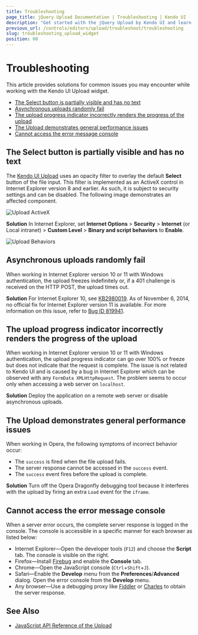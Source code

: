 ```yaml
---
title: Troubleshooting
page_title: jQuery Upload Documentation | Troubleshooting | Kendo UI
description: "Get started with the jQuery Upload by Kendo UI and learn how to handle some of the common issues that may occur when you work with the widget."
previous_url: /controls/editors/upload/troubleshoot/troubleshooting
slug: troubleshooting_upload_widget
position: 60
---
```


# Troubleshooting

This article provides solutions for common issues you may encounter while working with the Kendo UI Upload widget.

* [The Select button is partially visible and has no text](#the-select-button-is-partially-visible-and-has-no-text)
* [Asynchronous uploads randomly fail](#asynchronouos-uploads-randomly-fail)
* [The upload progress indicator incorrectly renders the progress of the upload](#the-upload-progress-indicator-incorrectly-renders-the-progress-of-the-upload)
* [The Upload demonstrates general performance issues](#the-upload-demonstrates-general-performance-issues)
* [Cannot access the error message console](cannot-access-the-error-message-console)

## The Select button is partially visible and has no text

The [Kendo UI Upload](http://demos.telerik.com/kendo-ui/upload/index) uses an opacity filter to overlay the default **Select** button of the file input. This filter is implemented as an ActiveX control in Internet Explorer version 8 and earlier. As such, it is subject to security settings and can be disabled. The following image demonstrates an affected component.

![Upload ActiveX](upload-activex.png)

**Solution** In Internet Explorer, set **Internet Options** > **Security** > **Internet** (or Local intranet) > **Custom Level** > **Binary and script behaviors** to **Enable**.

![Upload Behaviors](upload-ie-script-behaviors.png)

## Asynchronous uploads randomly fail

When working in Internet Explorer version 10 or 11 with Windows authentication, the upload freezes indefinitely or, if a 401 challenge is received on the HTTP POST, the upload times out.

**Solution** For Internet Explorer 10, see [KB2980019](http://support.microsoft.com/kb/2980019). As of November 6, 2014, no official fix for Internet Explorer version 11 is available. For more information on this issue, refer to [Bug ID 819941](https://connect.microsoft.com/IE/feedback/details/819941/file-upload-stop-working-on-ie-with-windows-authentication).

## The upload progress indicator incorrectly renders the progress of the upload

When working in Internet Explorer version 10 or 11 with Windows authentication, the upload progress indicator can go over 100% or freeze but does not indicate that the request is complete. The issue is not related to Kendo UI and is caused by a bug in Internet Explorer which can be observed with any `FormData XMLHttpRequest`. The problem seems to occur only when accessing a web server on `localhost`.

**Solution** Deploy the application on a remote web server or disable asynchronous uploads.

## The Upload demonstrates general performance issues

When working in Opera, the following symptoms of incorrect behavior occur:

* The `success` is fired when the file upload fails.
* The server response cannot be accessed in the `success` event.
* The `success` event fires before the upload is complete.

**Solution** Turn off the Opera Dragonfly debugging tool because it interferes with the upload by firing an extra `Load` event for the `iframe`.

## Cannot access the error message console

When a server error occurs, the complete server response is logged in the console. The console is accessible in a specific manner for each browser as listed below:

* Internet Explorer&mdash;Open the developer tools (`F12`) and choose the **Script** tab. The console is visible on the right.
* Firefox&mdash;Install [Firebug](https://getfirebug.com) and enable the **Console** tab.
* Chrome&mdash;Open the JavaScript console (`Ctrl`+`Shift`+`J`).
* Safari&mdash;Enable the **Develop** menu from the **Preferences**/**Advanced** dialog. Open the error console from the **Develop** menu.
* Any browser&mdash;Use a debugging proxy like [Fiddler](http://www.telerik.com/fiddler) or [Charles](http://www.charlesproxy.com/) to obtain the server response.

## See Also

* [JavaScript API Reference of the Upload](/api/javascript/ui/upload)
